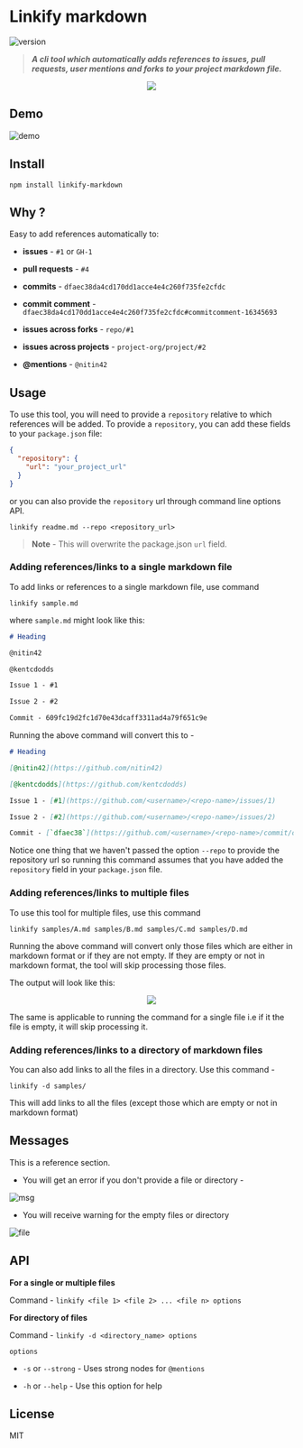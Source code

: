 # Linkify markdown

![version](https://img.shields.io/badge/version-1.0.0-brightgreen.svg)

> ***A cli tool which automatically adds references to issues, pull requests, user mentions and forks to your project markdown file.***

<p align="center">
  <img src="https://gyazo.com/1518fc90b43476098c17ee268f911fce.png" />
</p>

## Demo

![demo](http://g.recordit.co/ZTPOJp7ouz.gif)

## Install

```
npm install linkify-markdown
```

## Why ?

Easy to add references automatically to:

* **issues** - `#1` or `GH-1`

* **pull requests** - `#4`

* **commits** - `dfaec38da4cd170dd1acce4e4c260f735fe2cfdc`

* **commit comment** - `dfaec38da4cd170dd1acce4e4c260f735fe2cfdc#commitcomment-16345693`

* **issues across forks** - `repo/#1`

* **issues across projects** - `project-org/project/#2`

* **@mentions** - `@nitin42`

## Usage

To use this tool, you will need to provide a `repository` relative to which references will be added. To provide a `repository`, you can add these fields to your `package.json` file:

```json
{
  "repository": {
    "url": "your_project_url"
  }
}
```

or you can also provide the `repository` url through command line options API.

```
linkify readme.md --repo <repository_url>
```

> **Note** - This will overwrite the package.json `url` field.

### Adding references/links to a single markdown file

To add links or references to a single markdown file, use command

```
linkify sample.md
```

where `sample.md` might look like this:

```markdown
# Heading

@nitin42

@kentcdodds

Issue 1 - #1

Issue 2 - #2

Commit - 609fc19d2fc1d70e43dcaff3311ad4a79f651c9e
```

Running the above command will convert this to -

```markdown
# Heading

[@nitin42](https://github.com/nitin42)

[@kentcdodds](https://github.com/kentcdodds)

Issue 1 - [#1](https://github.com/<username>/<repo-name>/issues/1)

Issue 2 - [#2](https://github.com/<username>/<repo-name>/issues/2)

Commit - [`dfaec38`](https://github.com/<username>/<repo-name>/commit/dfaec38da4cd170dd1acce4e4c260f735fe2cfdc)
```

Notice one thing that we haven't passed the option `--repo` to provide the repository url so running this command assumes that you have added the `repository` field in your `package.json` file.

### Adding references/links to multiple files

To use this tool for multiple files, use this command

```
linkify samples/A.md samples/B.md samples/C.md samples/D.md
```

Running the above command will convert only those files which are either in markdown format or if they are not empty. If they are empty or not in markdown format, the tool will skip processing those files.

The output will look like this:

<p align="center">
  <img src="https://gyazo.com/16fb0cabaf2635afcf3bd71ec3012e7a.png" />
</p>

The same is applicable to running the command for a single file i.e if it the file is empty, it will skip processing it.

### Adding references/links to a directory of markdown files

You can also add links to all the files in a directory. Use this command -

```
linkify -d samples/
```

This will add links to all the files (except those which are empty or not in markdown format)

## Messages

This is a reference section.

* You will get an error if you don't provide a file or directory -

![msg](https://i.gyazo.com/ba53752071db872258fb7453d1dacf91.png)

* You will receive warning for the empty files or directory

![file](https://gyazo.com/34646a73d23b4dbe59beae9ba8765a37.png)

## API

**For a single or multiple files**

Command - `linkify <file 1> <file 2> ... <file n> options`

**For directory of files**

Command - `linkify -d <directory_name> options`

`options`

* `-s` or `--strong` - Uses strong nodes for `@mentions`

* `-h` or `--help` - Use this option for help

## License

MIT
